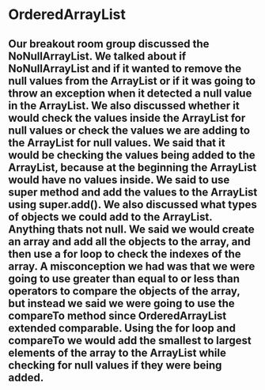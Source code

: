 # OrderedArrayList

## Our breakout room group discussed the NoNullArrayList. We talked about if NoNullArrayList and if it wanted to remove the null values from the ArrayList or if it was going to throw an exception when it detected a null value in the ArrayList. We also discussed whether it would check the values inside the ArrayList for null values or check the values we are adding to the ArrayList for null values. We said that it would be checking the values being added to the ArrayList, because at the beginning the ArrayList would have no values inside. We said to use super method and add the values to the ArrayList using super.add(). We also discussed what types of objects we could add to the ArrayList. Anything thats not null. We said we would create an array and add all the objects to the array, and then use a for loop to check the indexes of the array. A misconception we had was that we were going to use greater than equal to or less than operators to compare the objects of the array, but instead we said we were going to use the compareTo method since OrderedArrayList extended comparable. Using the for loop and compareTo we would add the smallest to largest elements of the array to the ArrayList while checking for null values if they were being added.
